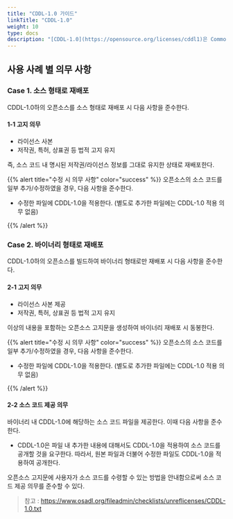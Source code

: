 ```yaml
---
title: "CDDL-1.0 가이드"
linkTitle: "CDDL-1.0"
weight: 10
type: docs
description: "[CDDL-1.0](https://opensource.org/licenses/cddl1)은 Common Development and Distribution License 1.0이라고도 불리며, 파일 단위의 소스 코드 공개를 요구하는 Weak Copyleft 성격의 라이선스이다. " 
---
```


## 사용 사례 별 의무 사항
### Case 1. 소스 형태로 재배포 
CDDL-1.0하의 오픈소스를 소스 형태로 재배포 시 다음 사항을 준수한다.

#### 1-1 고지 의무
* 라이선스 사본
* 저작권, 특허, 상표권 등 법적 고지 유지

즉, 소스 코드 내 명시된 저작권/라이선스 정보를 그대로 유지한 상태로 재배포한다. 


{{% alert title="수정 시 의무 사항" color="success" %}}
오픈소스의 소스 코드를 일부 추가/수정하였을 경우, 다음 사항을 준수한다. 

* 수정한 파일에 CDDL-1.0을 적용한다. (별도로 추가한 파일에는 CDDL-1.0 적용 의무 없음)

{{% /alert %}}

### Case 2. 바이너리 형태로 재배포

CDDL-1.0하의 오픈소스를 빌드하여 바이너리 형태로만 재배포 시 다음 사항을 준수한다. 

#### 2-1 고지 의무
* 라이선스 사본 제공
* 저작권, 특허, 상표권 등 법적 고지 유지

이상의 내용을 포함하는 오픈소스 고지문을 생성하여 바이너리 재배포 시 동봉한다. 

{{% alert title="수정 시 의무 사항" color="success" %}}
오픈소스의 소스 코드를 일부 추가/수정하였을 경우, 다음 사항을 준수한다. 

* 수정한 파일에 CDDL-1.0을 적용한다. (별도로 추가한 파일에는 CDDL-1.0 적용 의무 없음)

{{% /alert %}}

#### 2-2 소스 코드 제공 의무
바이너리 내 CDDL-1.0에 해당하는 소스 코드 파일을 제공한다. 이때 다음 사항을 준수한다. 

* CDDL-1.0은 파일 내 추가한 내용에 대해서도 CDDL-1.0을 적용하여 소스 코드를 공개할 것을 요구한다. 따라서, 원본 파일과 더불어 수정한 파일도 CDDL-1.0을 적용하여 공개한다.

오픈소스 고지문에 사용자가 소스 코드를 수령할 수 있는 방법을 안내함으로써 소스 코드 제공 의무를 준수할 수 있다. 

> 참고 : https://www.osadl.org/fileadmin/checklists/unreflicenses/CDDL-1.0.txt